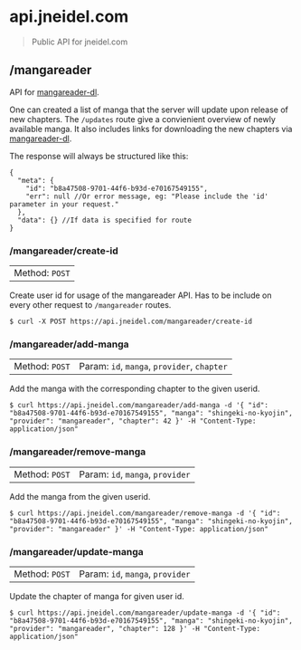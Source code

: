 # api.jneidel.com

> Public API for jneidel.com

## /mangareader

API for [mangareader-dl](https://github.com/jneidel/mangareader-dl).

One can created a list of manga that the server will update upon release of new chapters. The `/updates` route give a convienient overview of newly available manga. It also includes links for downloading the new chapters via [mangareader-dl](https://github.com/jneidel/mangareader-dl).

The response will always be structured like this:

```
{
  "meta": {
    "id": "b8a47508-9701-44f6-b93d-e70167549155",
    "err": null //Or error message, eg: "Please include the 'id' parameter in your request."
  },
  "data": {} //If data is specified for route
}
```

### /mangareader/create-id

<table><tr>
  <td>Method: <code>POST</code></td>
</tr></table>

Create user id for usage of the mangareader API. Has to be include on every other request to `/mangareader` routes.

```
$ curl -X POST https://api.jneidel.com/mangareader/create-id
```

### /mangareader/add-manga

<table><tr>
  <td>Method: <code>POST</code></td>
  <td>Param: <code>id</code>, <code>manga</code>, <code>provider</code>, <code>chapter</code></td>
</tr></table>

Add the manga with the corresponding chapter to the given userid.

```
$ curl https://api.jneidel.com/mangareader/add-manga -d '{ "id": "b8a47508-9701-44f6-b93d-e70167549155", "manga": "shingeki-no-kyojin", "provider": "mangareader", "chapter": 42 }' -H "Content-Type: application/json"
```

### /mangareader/remove-manga

<table><tr>
  <td>Method: <code>POST</code></td>
  <td>Param: <code>id</code>, <code>manga</code>, <code>provider</code></td>
</tr></table>

Add the manga from the given userid.

```
$ curl https://api.jneidel.com/mangareader/remove-manga -d '{ "id": "b8a47508-9701-44f6-b93d-e70167549155", "manga": "shingeki-no-kyojin", "provider": "mangareader" }' -H "Content-Type: application/json"
```

### /mangareader/update-manga

<table><tr>
  <td>Method: <code>POST</code></td>
  <td>Param: <code>id</code>, <code>manga</code>, <code>provider</code></td>
</tr></table>

Update the chapter of manga for given user id.

```
$ curl https://api.jneidel.com/mangareader/update-manga -d '{ "id": "b8a47508-9701-44f6-b93d-e70167549155", "manga": "shingeki-no-kyojin", "provider": "mangareader", "chapter": 128 }' -H "Content-Type: application/json"
```
